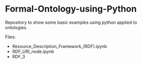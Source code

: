 # Formal-Ontology-using-Python
Repository to show some basic examples using python applied to ontologies.

Files:
- Resource_Description_Framework_(RDF).ipynb
- RDF_URI_node.ipynb
- RDF_3

